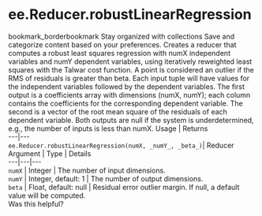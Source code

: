  
#  ee.Reducer.robustLinearRegression
bookmark_borderbookmark Stay organized with collections  Save and categorize content based on your preferences.
Creates a reducer that computes a robust least squares regression with numX independent variables and numY dependent variables, using iteratively reweighted least squares with the Talwar cost function. A point is considered an outlier if the RMS of residuals is greater than beta.
Each input tuple will have values for the independent variables followed by the dependent variables.
The first output is a coefficients array with dimensions (numX, numY); each column contains the coefficients for the corresponding dependent variable. The second is a vector of the root mean square of the residuals of each dependent variable. Both outputs are null if the system is underdetermined, e.g., the number of inputs is less than numX.
Usage | Returns  
---|---  
`ee.Reducer.robustLinearRegression(numX, _numY_, _beta_)`|  Reducer  
Argument | Type | Details  
---|---|---  
`numX` | Integer | The number of input dimensions.  
`numY` | Integer, default: 1 | The number of output dimensions.  
`beta` | Float, default: null | Residual error outlier margin. If null, a default value will be computed.  
Was this helpful?
